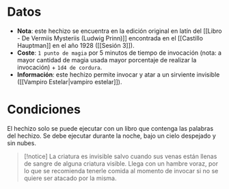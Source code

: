 # Datos
- **Nota**: este hechizo se encuentra en la edición original en latín del [[Libro - De Vermiis Mysteriis (Ludwig Prinn)]] encontrada en el [[Castillo Hauptman]] en el año 1928 ([[Sesión 3]]).
- **Coste**: `1 punto de magia` por 5 minutos de tiempo de invocación (nota: a mayor cantidad de magia usada mayor porcentaje de realizar la invocación) + `1d4 de cordura`.
- **Información**: este hechizo permite invocar y atar a un sirviente invisible ([[Vampiro Estelar|vampiro estelar]]).
# Condiciones
El hechizo solo se puede ejecutar con un libro que contenga las palabras del hechizo. Se debe ejecutar durante la noche, bajo un cielo despejado y sin nubes.

> [!notice]
> La criatura es invisible salvo cuando sus venas están llenas de sangre de alguna criatura visible.
> Llega con un hambre voraz, por lo que se recomienda tenerle comida al momento de invocar si no se quiere ser atacado por la misma.
